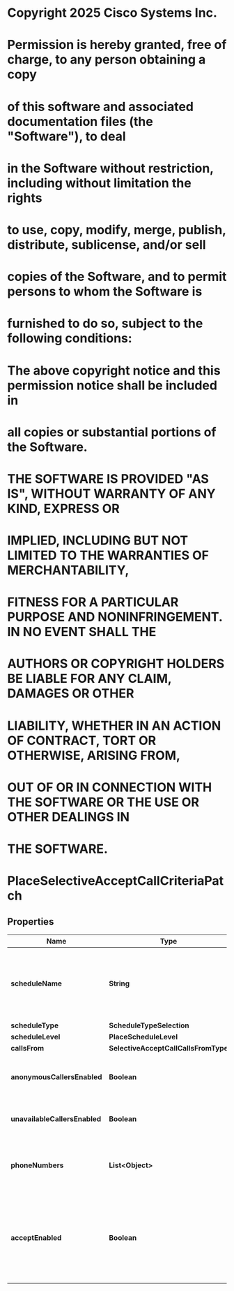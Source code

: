 <!--  Copyright 2025 Cisco Systems Inc.

Permission is hereby granted, free of charge, to any person obtaining a copy
of this software and associated documentation files (the "Software"), to deal
in the Software without restriction, including without limitation the rights
to use, copy, modify, merge, publish, distribute, sublicense, and/or sell
copies of the Software, and to permit persons to whom the Software is
furnished to do so, subject to the following conditions:

The above copyright notice and this permission notice shall be included in
all copies or substantial portions of the Software.

THE SOFTWARE IS PROVIDED "AS IS", WITHOUT WARRANTY OF ANY KIND, EXPRESS OR
IMPLIED, INCLUDING BUT NOT LIMITED TO THE WARRANTIES OF MERCHANTABILITY,
FITNESS FOR A PARTICULAR PURPOSE AND NONINFRINGEMENT. IN NO EVENT SHALL THE
AUTHORS OR COPYRIGHT HOLDERS BE LIABLE FOR ANY CLAIM, DAMAGES OR OTHER
LIABILITY, WHETHER IN AN ACTION OF CONTRACT, TORT OR OTHERWISE, ARISING FROM,
OUT OF OR IN CONNECTION WITH THE SOFTWARE OR THE USE OR OTHER DEALINGS IN
THE SOFTWARE.-->
# Copyright 2025 Cisco Systems Inc.
#
# Permission is hereby granted, free of charge, to any person obtaining a copy
# of this software and associated documentation files (the "Software"), to deal
# in the Software without restriction, including without limitation the rights
# to use, copy, modify, merge, publish, distribute, sublicense, and/or sell
# copies of the Software, and to permit persons to whom the Software is
# furnished to do so, subject to the following conditions:
#
# The above copyright notice and this permission notice shall be included in
# all copies or substantial portions of the Software.
#
# THE SOFTWARE IS PROVIDED "AS IS", WITHOUT WARRANTY OF ANY KIND, EXPRESS OR
# IMPLIED, INCLUDING BUT NOT LIMITED TO THE WARRANTIES OF MERCHANTABILITY,
# FITNESS FOR A PARTICULAR PURPOSE AND NONINFRINGEMENT. IN NO EVENT SHALL THE
# AUTHORS OR COPYRIGHT HOLDERS BE LIABLE FOR ANY CLAIM, DAMAGES OR OTHER
# LIABILITY, WHETHER IN AN ACTION OF CONTRACT, TORT OR OTHERWISE, ARISING FROM,
# OUT OF OR IN CONNECTION WITH THE SOFTWARE OR THE USE OR OTHER DEALINGS IN
# THE SOFTWARE.



# PlaceSelectiveAcceptCallCriteriaPatch


## Properties

| Name | Type | Description | Notes |
|------------ | ------------- | ------------- | -------------|
|**scheduleName** | **String** | Name of the location&#39;s schedule which determines when the selective accept is in effect. |  [optional] |
|**scheduleType** | **ScheduleTypeSelection** |  |  [optional] |
|**scheduleLevel** | **PlaceScheduleLevel** |  |  [optional] |
|**callsFrom** | **SelectiveAcceptCallCallsFromType** |  |  [optional] |
|**anonymousCallersEnabled** | **Boolean** | When &#x60;true&#x60;, enables calls from anonymous callers. |  [optional] |
|**unavailableCallersEnabled** | **Boolean** | When &#x60;true&#x60;, enables calls even if callers are unavailable. |  [optional] |
|**phoneNumbers** | **List&lt;Object&gt;** | the list of phone numbers that will checked against incoming calls for a match. |  [optional] |
|**acceptEnabled** | **Boolean** | Choose to accept (if &#x60;acceptEnabled&#x60; &#x3D; &#x60;true&#x60;) or not to accept (if &#x60;acceptEnabled&#x60; &#x3D; &#x60;false&#x60;) the calls that fit within these parameters. |  [optional] |



